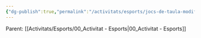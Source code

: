 ```yaml
---
{"dg-publish":true,"permalink":"/activitats/esports/jocs-de-taula-modificats/"}
---
```


Parent: [[Activitats/Esports/00_Activitat - Esports\|00_Activitat - Esports]]